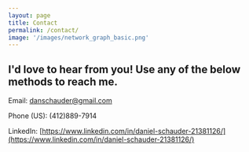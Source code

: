 ```yaml
---
layout: page
title: Contact
permalink: /contact/
image: '/images/network_graph_basic.png'
---
```

## I'd love to hear from you! Use any of the below methods to reach me.

Email: [danschauder@gmail.com](mailto:danschauder@gmail.com)

Phone (US): (412)889-7914

LinkedIn: [https://www.linkedin.com/in/daniel-schauder-21381126/](https://www.linkedin.com/in/daniel-schauder-21381126/)

<!-- <div class="form-box">
  <div class="contact-head">
    {% if site.data.settings.contact.description %}
    <p class="contact-description">{{site.data.settings.contact.description}}</p>
    {% endif %}
  </div>
  <form class="form" action="{% if site.data.settings.contact.email %}https://formspree.io/f/{{site.data.settings.contact.email}}{% else %}#{% endif %}" method="POST">
    <div class="form__group">
      <label class="form__label screen-reader-text" for="form-name">Your Name</label>
      <input class="form__input" id="form-name" type="text" name="name" placeholder="Name" required>
    </div>
    <div class="form__group">
      <label class="form__label screen-reader-text" for="form-email">Your Email</label>
      <input class="form__input" id="form-email" type="email" name="_replyto" placeholder="Email" required>
    </div>
    <div class="form__group">
      <label class="form__label screen-reader-text" for="form-text">Your Message</label>
      <textarea class="form__input" id="form-text" name="text" rows="7" placeholder="Message" required></textarea>
    </div>
    <div class="form__group">
      <button class="button button--primary" type="submit">Send Message</button>
    </div>
  </form>
</div> -->
